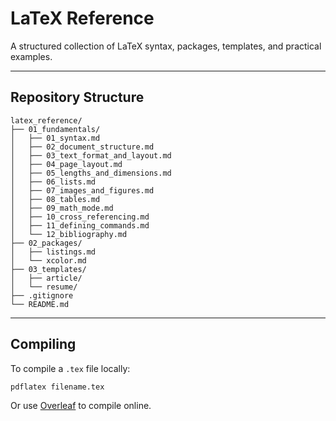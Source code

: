 # LaTeX Reference

A structured collection of LaTeX syntax, packages, templates, and practical examples.

---

## Repository Structure

```
latex_reference/
├── 01_fundamentals/
│   ├── 01_syntax.md
│   ├── 02_document_structure.md 
│   ├── 03_text_format_and_layout.md
│   ├── 04_page_layout.md
│   ├── 05_lengths_and_dimensions.md
│   ├── 06_lists.md
│   ├── 07_images_and_figures.md
│   ├── 08_tables.md
│   ├── 09_math_mode.md
│   ├── 10_cross_referencing.md
│   ├── 11_defining_commands.md
│   └── 12_bibliography.md
├── 02_packages/
│   ├── listings.md
│   └── xcolor.md
├── 03_templates/
│   ├── article/
│   └── resume/
├── .gitignore 
└── README.md
```

---

## Compiling

To compile a `.tex` file locally:

```bash
pdflatex filename.tex
```

Or use [Overleaf](https://www.overleaf.com/) to compile online.
